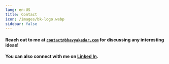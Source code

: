 ```yaml
---
lang: en-US
title: Contact
icon: /images/bk-logo.webp
sidebar: false
---
```


#### Reach out to me at <code>contact@bhavyakedar.com</code> for discussing any interesting ideas!

#### You can also connect with me on <a href="https://www.linkedin.com/in/bhavya-kedar-372a07193">Linked In</a>.